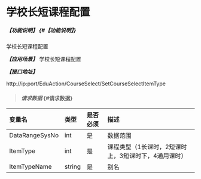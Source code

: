 # 学校长短课程配置
##### _【功能说明】_ {#【功能说明】}

学校长短课程配置

_**【应用场景】**_
学校长短课程配置


_**【接口地址】**_

http://ip:port/EduAction/CourseSelect/SetCourseSelectItemType


> #### _请求数据_ {#请求数据}

| 变量名 | 类型 | 是否必须 | 描述 |
| :--- | :--- | :--- | :--- |
| DataRangeSysNo|int| 是 | 数据范围|
| ItemType| int| 是 | 课程类型（1长课时，2短课时上，3短课时下，4通用课时） |
| ItemTypeName|string| 是 |别名|

















